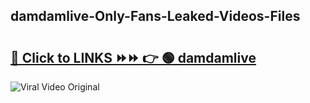 
 ## damdamlive-Only-Fans-Leaked-Videos-Files

# <h2><a href="https://mediaupload.pro?damdamlive">🔗 Click to LINKS ⏩⏩ 👉 🟢 damdamlive </a></h2>

<a href="https://mediaupload.pro?damdamlive" rel="nofollow" data-target="animated-image.originalLink"><img src="https://i.ibb.co.com/xMMVF88/686577567.gif" alt="Viral Video Original" style="max-width: 100%; display: inline-block;" data-target="animated-image.originalImage"></a>